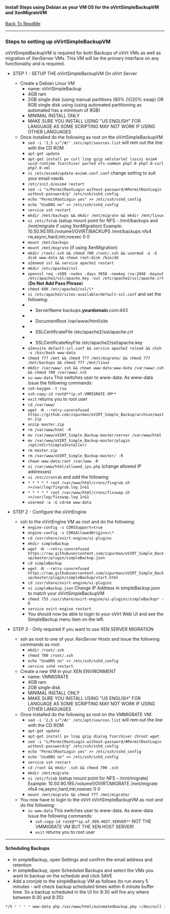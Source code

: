 #### Install Steps using Debian as your VM OS for the oVirtSimpleBackupVM and XenMigrateVM
 
 [Back To ReadMe](https://github.com/zipurman/oVIRT_Simple_Backup/)
 
 

---

### Steps to setting up oVirtSimpleBackupVM 

oVirtSimpleBackupVM is required for both Backups of oVirt VMs as well as migration of XenServer VMs. This VM will be the primary interface on any functionality and is required.

* STEP 1 - SETUP THE oVirtSimpleBackupVM On oVirt Server
    * Create a Debian Linux VM
        * name: oVirtSimpleBackup
        * 4GB ram
        * 2GB single disk (using manual partitions (80% /)()20% swap) OR 8GB single disk using (using automated partitioning as automated has a minimum of 8GB)
        * MINIMAL INSTALL ONLY
        * MAKE SURE YOU INSTALL USING "US ENGLISH" FOR LANGUAGE AS SOME SCRIPTING MAY NOT WORK IF USING OTHER LANGUAGES
    * Once installed do the following as root on the oVirtSimpleBackupVM:
        * ``sed -i '2,5 s/^/#/' /etc/apt/sources.list`` will rem out the line with the CD ROM
        * ``apt-get update``
        * ``apt-get install pv curl lzop gzip xmlstarlet lsscsi exim4 uuid-runtime fsarchiver parted nfs-common php7.0 php7.0-curl php7.0-xml``
        * ``vi /etc/exim4/update-exim4.conf.conf`` change setting to suit your email needs
        * ``/etc/init.d/exim4 restart``
        * ``sed -i "s/PermitRootLogin without-password/#PermitRootLogin without-password/g" /etc/ssh/sshd_config`` 
        * ``echo "PermitRootLogin yes" >> /etc/ssh/sshd_config``
        * ``echo "UseDNS no" >> /etc/ssh/sshd_config``
        * ``service ssh restart``
        * ``mkdir /mnt/backups && mkdir /mnt/migrate && mkdir /mnt/linux``
        * ``vi /etc/fstab`` (setup mount point for NFS - /mnt/backups and /mnt/migrate if using XenMigration) Example: 10.50.90.195:/volume1/OVIRT/BACKUPS /mnt/backups nfs4 rw,async,hard,intr,noexec 0 0
        * ``mount /mnt/backups``
        * ``mount /mnt/migrate`` (if using XenMigration)
        * ``mkdir /root/.ssh && chmod 700 /root/.ssh && usermod -a -G disk www-data && chown root:disk /bin/dd``
        * ``a2enmod ssl && service apache2 restart``
        * ``mkdir /etc/apache2/ssl``
        * ``openssl req -x509 -nodes -days 3650 -newkey rsa:2048 -keyout /etc/apache2/ssl/apache.key -out /etc/apache2/ssl/apache.crt`` (**Do Not Add Pass Phrase**)
        * ``chmod 600 /etc/apache2/ssl/\*``
        * ``vi /etc/apache2/sites-available/default-ssl.conf`` and set the following:
        * *  ServerName backups.**yourdomain**.com:443
        * *  DocumentRoot /var/www/html/site
        * *  SSLCertificateFile /etc/apache2/ssl/apache.crt
        * *  SSLCertificateKeyFile /etc/apache2/ssl/apache.key
        * ``a2ensite default-ssl.conf && service apache2 reload && chsh -s /bin/bash www-data``
        * ``chmod 777 /mnt && chmod 777 /mnt/migrate/ && chmod 777 /mnt/backups && chmod 777 /mnt/linux``
        * ``mkdir /var/www/.ssh && chown www-data:www-data /var/www/.ssh && chmod 700 /var/www/.ssh``
        * ``su www-data`` This switches user to www-data. As www-data issue the following commands:
        * ``ssh-keygen -t rsa``
        * ``ssh-copy-id root@**ip.of.VMMIGRATE.VM**``
        * ``exit`` returns you to root user
        * ``cd /var/www/``
        * ``wget -N --retry-connrefused https://github.com/zipurman/oVIRT_Simple_Backup/archive/master.zip``
        * ``unzip master.zip``
        * ``rm /var/www/html -R``
        * ``mv /var/www/oVIRT_Simple_Backup-master/server /var/www/html``
        * ``mv /var/www/oVIRT_Simple_Backup-master/plugin /opt/oVirtSimpleInstaller/``
        * ``rm master.zip``
        * ``rm /var/www/oVIRT_Simple_Backup-master/ -R``
        * ``chown www-data:root /var/www -R``
        * ``vi /var/www/html/allowed_ips.php`` (change allowed IP addresses)
        * ``vi /etc/crontab`` and add the following:
        * ``* * * * * root /var/www/html/crons/fixgrub.sh >>/var/log/fixgrub.log 2>&1``
        * ``* * * * * root /var/www/html/crons/fixswap.sh >>/var/log/fixswap.log 2>&1``
        * ``usermod -a -G cdrom www-data``
 
        
* STEP 2 - Configure the oVirtEngine
    * ssh to the oVirtEngine VM as root and do the following:
        * ``engine-config -s CORSSupport=true``
        * ``engine-config -s CORSAllowedOrigins=\*``
        * ``cd /usr/share/ovirt-engine/ui-plugins``
        * ``mkdir simpleBackup``
        * ``wget -N --retry-connrefused https://raw.githubusercontent.com/zipurman/oVIRT_Simple_Backup/master/plugin/simpleBackup.json``
        * ``cd simpleBackup``
        * ``wget -N --retry-connrefused https://raw.githubusercontent.com/zipurman/oVIRT_Simple_Backup/master/plugin/simpleBackup/start.html``
        * ``cd /usr/share/ovirt-engine/ui-plugins``
        * ``vi simpleBackup.json`` Change IP Address in simpleBackup.json to match your oVirtSimpleBackupVM
        * ``chmod 755 /usr/share/ovirt-engine/ui-plugins/simpleBackup* -R``
        * ``service ovirt-engine restart``
        * You should now be able to login to your oVirt Web UI and see the SimpleBackup menu item on the left.


* STEP 3 - Only required if you want to use XEN SERVER MIGRATION
    * ssh as root to one of your *XenServer Hosts* and issue the following commands as root:
        * ``mkdir /root/.ssh``
        * ``chmod 700 /root/.ssh``
        * ``echo "UseDNS no" >> /etc/ssh/sshd_config``
        * ``service sshd restart``
    * Create a new VM in your XEN ENVIRONMENT
        * name: VMMIGRATE
        * 4GB ram
        * 2GB single disk
        * MINIMAL INSTALL ONLY
        * MAKE SURE YOU INSTALL USING "US ENGLISH" FOR LANGUAGE AS SOME SCRIPTING MAY NOT WORK IF USING OTHER LANGUAGES
    * Once installed do the following as root on the VMMIGRATE VM:
        * ``sed -i '2,5 s/^/#/' /etc/apt/sources.list`` will rem out the line with the CD ROM
        * ``apt-get update``
        * ``apt-get install pv lzop gzip dialog fsarchiver chroot wget``
        * ``sed -i "s/PermitRootLogin without-password/#PermitRootLogin without-password/g" /etc/ssh/sshd_config`` 
        * ``echo "PermitRootLogin yes" >> /etc/ssh/sshd_config``
        * ``echo "UseDNS no" >> /etc/ssh/sshd_config``
        * ``service ssh restart``
        * ``cd /root && mkdir .ssh && chmod 700 .ssh``
        * ``mkdir /mnt/migrate``
        * ``vi /etc/fstab`` (setup mount point for NFS - /mnt/migrate) Example: 10.50.90.195:/volume1/OVIRT/MIGRATE /mnt/migrate nfs4 rw,async,hard,intr,noexec 0 0
        * ``mount /mnt/migrate && chmod 777 /mnt/migrate/``
    * You now have to login to the oVirt oVirtSimpleBackupVM as root and do the following:
        * ``su www-data`` This switches user to www-data. As www-data issue the following commands:
            * ``ssh-copy-id root@**ip.of.XEN.HOST.SERVER**`` NOT THE VMMIGRATE VM BUT THE XEN HOST SERVER!
            * ``exit`` returns you to root user
 
---

#### Scheduling Backups

*  In simpleBackup, open Settings and confirm the email address and retention
*  In simpleBackup, open Scheduled Backups and select the VMs you want to backup on the schedule and click SAVE
*  Add a cronjob to the simpleBackup VM as follows (to run every 5 minutes - will check backup scheduled times within 6 minute buffer time. So a backup scheduled in the UI for 8:30 will fire any where between 8:30 and 8:35):
```bash
*/5 * * * * www-data php /var/www/html/automatedbackup.php >/dev/null 2>&1
```